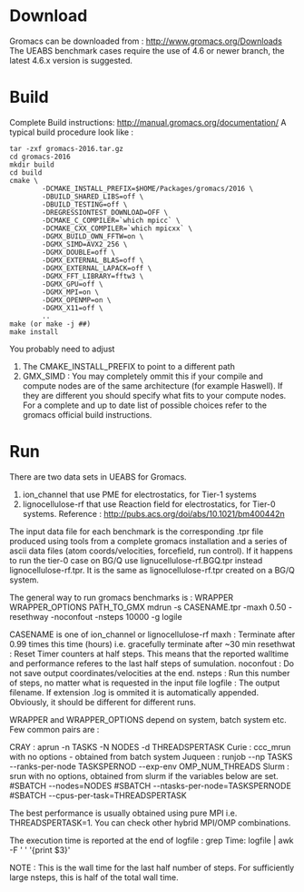 # Download
Gromacs can be downloaded from : http://www.gromacs.org/Downloads
The UEABS benchmark cases require the use of 4.6 or newer branch,
the latest 4.6.x version is suggested.

# Build

Complete Build instructions: http://manual.gromacs.org/documentation/
A typical build procedure look like :
```
tar -zxf gromacs-2016.tar.gz
cd gromacs-2016
mkdir build
cd build
cmake \
        -DCMAKE_INSTALL_PREFIX=$HOME/Packages/gromacs/2016 \
        -DBUILD_SHARED_LIBS=off \
        -DBUILD_TESTING=off \
        -DREGRESSIONTEST_DOWNLOAD=OFF \
        -DCMAKE_C_COMPILER=`which mpicc` \
        -DCMAKE_CXX_COMPILER=`which mpicxx` \
        -DGMX_BUILD_OWN_FFTW=on \
        -DGMX_SIMD=AVX2_256 \
        -DGMX_DOUBLE=off \
        -DGMX_EXTERNAL_BLAS=off \
        -DGMX_EXTERNAL_LAPACK=off \
        -DGMX_FFT_LIBRARY=fftw3 \
        -DGMX_GPU=off \
        -DGMX_MPI=on \
        -DGMX_OPENMP=on \
        -DGMX_X11=off \
        ..
make (or make -j ##)
make install
```
        
You probably need to adjust 
1. The CMAKE_INSTALL_PREFIX to point to a different path
2. GMX_SIMD : You may completely ommit this if your compile and compute nodes are of the same architecture (for example Haswell).
   If they are different you should specify what fits to your compute nodes.
   For a complete and up to date list of possible choices refer to the gromacs official build instructions.

# Run

There are two data sets in UEABS for Gromacs.
1. ion_channel that use PME for electrostatics, for Tier-1 systems
2. lignocellulose-rf that use Reaction field for electrostatics, for Tier-0 systems. Reference :  http://pubs.acs.org/doi/abs/10.1021/bm400442n

The input data file for each benchmark is the corresponding .tpr file produced using
tools from a complete gromacs installation and a series of ascii data files 
(atom coords/velocities, forcefield, run control).
If it happens to run the tier-0 case on BG/Q use lignucellulose-rf.BGQ.tpr
instead lignocellulose-rf.tpr. It is the same as lignocellulose-rf.tpr 
created on a BG/Q system.

The general way to run gromacs benchmarks is :
WRAPPER WRAPPER_OPTIONS PATH_TO_GMX mdrun -s CASENAME.tpr -maxh 0.50 -resethway -noconfout -nsteps 10000 -g logile

CASENAME is one of ion_channel or lignocellulose-rf
maxh        : Terminate after 0.99 times this time (hours) i.e. gracefully terminate after ~30 min
resethwat   : Reset Timer counters at half steps. This means that the reported
	      walltime and performance referes to the last 
              half steps of sumulation.
noconfout   : Do not save output coordinates/velocities at the end.
nsteps      : Run this number of steps, no matter what is requested in the input file
logfile     : The output filename. If extension .log is ommited 
	      it is automatically appended. Obviously, it should be different
	      for different runs.

WRAPPER and WRAPPER_OPTIONS  depend on system, batch system etc.
Few common pairs are :

CRAY     : aprun -n TASKS -N NODES -d THREADSPERTASK
Curie    : ccc_mrun with no options - obtained from batch system
Juqueen  : runjob --np TASKS --ranks-per-node TASKSPERNOD --exp-env OMP_NUM_THREADS
Slurm    : srun  with no options, obtained from slurm if the variables below are set.
#SBATCH --nodes=NODES
#SBATCH --ntasks-per-node=TASKSPERNODE
#SBATCH --cpus-per-task=THREADSPERTASK

The best performance is usually obtained using pure MPI i.e. THREADSPERTASK=1.
You can check other hybrid MPI/OMP combinations.

The execution time  is reported at the end of logfile : grep Time: logfile | awk -F ' ' '{print $3}'

NOTE : This is the wall time for the last half number of steps. 
       For sufficiently large nsteps, this is half of the total wall time.
